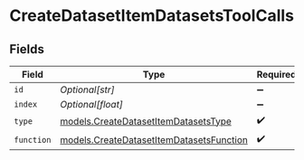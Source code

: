 # CreateDatasetItemDatasetsToolCalls


## Fields

| Field                                                                                      | Type                                                                                       | Required                                                                                   | Description                                                                                |
| ------------------------------------------------------------------------------------------ | ------------------------------------------------------------------------------------------ | ------------------------------------------------------------------------------------------ | ------------------------------------------------------------------------------------------ |
| `id`                                                                                       | *Optional[str]*                                                                            | :heavy_minus_sign:                                                                         | N/A                                                                                        |
| `index`                                                                                    | *Optional[float]*                                                                          | :heavy_minus_sign:                                                                         | N/A                                                                                        |
| `type`                                                                                     | [models.CreateDatasetItemDatasetsType](../models/createdatasetitemdatasetstype.md)         | :heavy_check_mark:                                                                         | N/A                                                                                        |
| `function`                                                                                 | [models.CreateDatasetItemDatasetsFunction](../models/createdatasetitemdatasetsfunction.md) | :heavy_check_mark:                                                                         | N/A                                                                                        |
